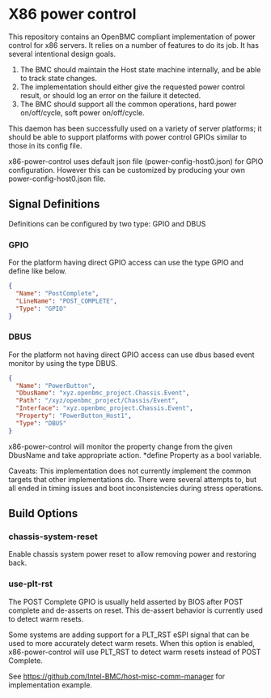 # X86 power control

This repository contains an OpenBMC compliant implementation of power control
for x86 servers. It relies on a number of features to do its job. It has several
intentional design goals.

1. The BMC should maintain the Host state machine internally, and be able to
   track state changes.
2. The implementation should either give the requested power control result, or
   should log an error on the failure it detected.
3. The BMC should support all the common operations, hard power on/off/cycle,
   soft power on/off/cycle.

This daemon has been successfully used on a variety of server platforms; it
should be able to support platforms with power control GPIOs similar to those in
its config file.

x86-power-control uses default json file (power-config-host0.json) for GPIO
configuration. However this can be customized by producing your own
power-config-host0.json file.

## Signal Definitions

Definitions can be configured by two type: GPIO and DBUS

### GPIO

For the platform having direct GPIO access can use the type GPIO and define like
below.

```json
{
  "Name": "PostComplete",
  "LineName": "POST_COMPLETE",
  "Type": "GPIO"
}
```

### DBUS

For the platform not having direct GPIO access can use dbus based event monitor
by using the type DBUS.

```json
{
  "Name": "PowerButton",
  "DbusName": "xyz.openbmc_project.Chassis.Event",
  "Path": "/xyz/openbmc_project/Chassis/Event",
  "Interface": "xyz.openbmc_project.Chassis.Event",
  "Property": "PowerButton_Host1",
  "Type": "DBUS"
}
```

x86-power-control will monitor the property change from the given DbusName and
take appropriate action. \*define Property as a bool variable.

Caveats: This implementation does not currently implement the common targets
that other implementations do. There were several attempts to, but all ended in
timing issues and boot inconsistencies during stress operations.

## Build Options

### chassis-system-reset

Enable chassis system power reset to allow removing power and restoring back.

### use-plt-rst

The POST Complete GPIO is usually held asserted by BIOS after POST complete and
de-asserts on reset. This de-assert behavior is currently used to detect warm
resets.

Some systems are adding support for a PLT_RST eSPI signal that can be used to
more accurately detect warm resets. When this option is enabled,
x86-power-control will use PLT_RST to detect warm resets instead of POST
Complete.

See <https://github.com/Intel-BMC/host-misc-comm-manager> for implementation
example.
